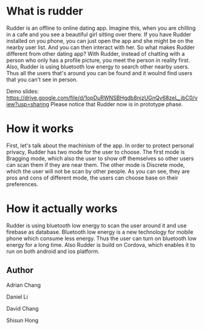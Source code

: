 
 

# What is rudder

Rudder is an offline to online dating app. Imagine this, when you are chilling in a cafe and you see a beautiful girl sitting over there. If you have Rudder installed on you phone, you can just open the app and she might be on the nearby user list. And you can then interact with her. So what makes Rudder different from other dating app? With Rudder, instead of chatting with a person who only has a profile picture, you meet the person in reality first. Also, Rudder is using bluetooth low energy to search other nearby users. Thus all the users that's around you can be found and it woulnd find users that you can't see in person.

Demo slides: https://drive.google.com/file/d/1opDuRWNSBHgdb8njzUGnQv68zeL_jbC0/view?usp=sharing
Please notice that Rudder now is in prototype phase.

# How it works

First, let's talk about the machinism of the app. In order to protect personal privacy, Rudder has two mode for the user to choose. The first mode is Bragging mode, which also the user to show off themselves so other users can scan them if they are near them. The other mode is Discrete mode, which the user will not be scan by other people. As you can see, they are pros and cons of different mode, the users can choose base on their preferences.

# How it actually works

Rudder is using bluetooth low energy to scan the user around it and use firebase as database. Bluetooth low energy is a new technology for mobile phone which consume less energy. Thus the user can turn on bluetooth low energy for a long time. Also Rudder is build on Cordova, which enables it to run on both android and ios platform.

## Author

Adrian Chang

Daniel Li

David Chang

Shisun Hong



